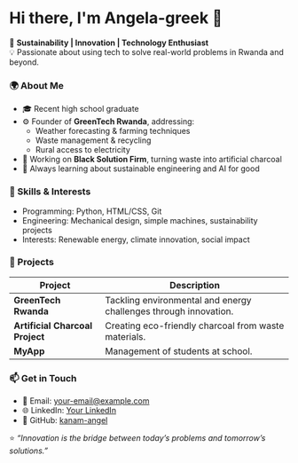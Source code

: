 # Hi there, I'm Angela-greek 👋

🌱 **Sustainability | Innovation | Technology Enthusiast**  
💡 Passionate about using tech to solve real-world problems in Rwanda and beyond.



### 🌍 About Me
- 🎓 Recent high school graduate  
- ⚙️ Founder of **GreenTech Rwanda**, addressing:
  - Weather forecasting & farming techniques  
  - Waste management & recycling  
  - Rural access to electricity  
- 💚 Working on **Black Solution Firm**, turning waste into artificial charcoal  
- 🧠 Always learning about sustainable engineering and AI for good



### 🔧 Skills & Interests
- Programming: Python, HTML/CSS, Git  
- Engineering: Mechanical design, simple machines, sustainability projects  
- Interests: Renewable energy, climate innovation, social impact



### 🚀 Projects
| Project | Description |
|----------|-------------|
| **GreenTech Rwanda** | Tackling environmental and energy challenges through innovation. |
| **Artificial Charcoal Project** | Creating eco-friendly charcoal from waste materials. |
| **MyApp** | Management of students at school. |



### 📫 Get in Touch
- 💌 Email: [your-email@example.com](mailto:inezaangek@gmail.com)  
- 🌐 LinkedIn: [Your LinkedIn](https://www.linkedin.com/in/kanamugire-ange-771a87389)  
- 🧭 GitHub: [kanam-angel](https://github.com/angela-greek)



⭐ *“Innovation is the bridge between today’s problems and tomorrow’s solutions.”*
